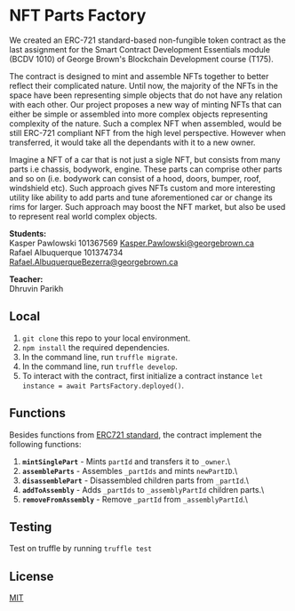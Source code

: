 # NFT Parts Factory

We created an ERC-721 standard-based non-fungible token contract as the last assignment for the Smart Contract Development Essentials module (BCDV 1010) of George Brown's Blockchain Development course (T175).

The contract is designed to mint and assemble NFTs together to better reflect their complicated nature. Until now, the majority of the NFTs in the space have been representing simple objects that do not have any relation with each other. Our project proposes a new way of minting NFTs that can either be simple or assembled into more complex objects representing complexity of the nature. Such a complex NFT when assembled, would be still ERC-721 compliant NFT from the high level perspective. However when transferred, it would take all the dependants with it to a new owner.

Imagine a NFT of a car that is not just a sigle NFT, but consists from many parts i.e chassis, bodywork, engine. These parts can comprise other parts and so on (i.e. bodywork can consist of a hood, doors, bumper, roof, windshield etc). Such approach gives NFTs custom and more interesting utility like ability to add parts and tune aforementioned car or change its rims for larger. Such approach may boost the NFT market, but also be used to represent real world complex objects.

**Students:**\
Kasper Pawlowski 101367569 Kasper.Pawlowski@georgebrown.ca\
Rafael Albuquerque 101374734 Rafael.AlbuquerqueBezerra@georgebrown.ca

**Teacher:**\
Dhruvin Parikh

## Local

1. `git clone` this repo to your local environment.
2. `npm install` the required dependencies.
3. In the command line, run `truffle migrate`.
4. In the command line, run `truffle develop`.
5. To interact with the contract, first initialize a contract instance `let instance = await PartsFactory.deployed()`.

## Functions 
Besides functions from [ERC721 standard](https://eips.ethereum.org/EIPS/eip-721), the contract implement the following functions: 

1. **`mintSinglePart`** - Mints `partId` and transfers it to `_owner`.\
1. **`assembleParts`** - Assembles `_partIds` and mints `newPartID`.\
1. **`disassemblePart`** - Disassembled children parts from `_partId`.\
1. **`addToAssembly`** - Adds `_partIds` to `_assemblyPartId` children parts.\
1. **`removeFromAssembly`** - Remove `_partId` from `_assemblyPartId`.\ 


## Testing
Test on truffle by running `truffle test`


## License
[MIT](https://choosealicense.com/licenses/mit/)